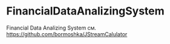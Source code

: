# FinancialDataAnalizingSystem
Financial Data Analizing System
см. https://github.com/bormoshka/JStreamCalulator
